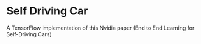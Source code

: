 # Self Driving Car
A TensorFlow implementation of this Nvidia paper
(End to End Learning for Self-Driving Cars)
